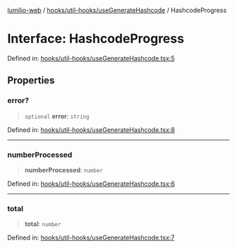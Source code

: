 [lumilio-web](../../../../modules.md) / [hooks/util-hooks/useGenerateHashcode](../index.md) / HashcodeProgress

# Interface: HashcodeProgress

Defined in: [hooks/util-hooks/useGenerateHashcode.tsx:5](https://github.com/EdwinZhanCN/Lumilio-Photos/blob/1644752835268dce152ae5a6ed8e77af6920f217/web/src/hooks/util-hooks/useGenerateHashcode.tsx#L5)

## Properties

### error?

> `optional` **error**: `string`

Defined in: [hooks/util-hooks/useGenerateHashcode.tsx:8](https://github.com/EdwinZhanCN/Lumilio-Photos/blob/1644752835268dce152ae5a6ed8e77af6920f217/web/src/hooks/util-hooks/useGenerateHashcode.tsx#L8)

***

### numberProcessed

> **numberProcessed**: `number`

Defined in: [hooks/util-hooks/useGenerateHashcode.tsx:6](https://github.com/EdwinZhanCN/Lumilio-Photos/blob/1644752835268dce152ae5a6ed8e77af6920f217/web/src/hooks/util-hooks/useGenerateHashcode.tsx#L6)

***

### total

> **total**: `number`

Defined in: [hooks/util-hooks/useGenerateHashcode.tsx:7](https://github.com/EdwinZhanCN/Lumilio-Photos/blob/1644752835268dce152ae5a6ed8e77af6920f217/web/src/hooks/util-hooks/useGenerateHashcode.tsx#L7)
